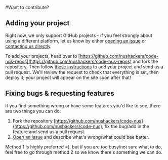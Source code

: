 #Want to contribute?

## Adding your project

Right now, we only support GitHub projects - if you feel strongly about using a different platform, let us know by either [opening an issue](https://github.com/nushackers/code-nus/issues) or [contacting us directly](http://nushackers.org/contact/).

To add your projects, head over to [https://github.com/nushackers/code-nus-repos](https://github.com/nushackers/code-nus-repos) and fork the repository. Then follow [these instructions](https://github.com/nushackers/code-nus-repos#adding-your-project) to add your project and send us a pull request. We'll review the request to check that everything is set, then deploy it; your project will appear on the site soon after that!

## Fixing bugs & requesting features

If you find something wrong or have some features you'd like to see, there are two
things you can do:

1. Fork the repository [https://github.com/nushackers/code-nus](https://github.com/nushackers/code-nus), fix the bug/add in the feature and send us a pull request.
2. [Open an issue](https://github.com/nushackers/code-nus/issues) and describe what's wrong/what could bee better.

Method 1 is highly preferred =), but if you are too busy/not sure what to do, feel free to go through method 2 so we know there's something we can do.
